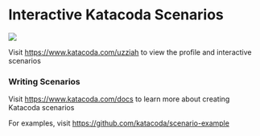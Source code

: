 # Interactive Katacoda Scenarios

[![](http://shields.katacoda.com/katacoda/uzziah/count.svg)](https://www.katacoda.com/uzziah "Get your profile on Katacoda.com")

Visit https://www.katacoda.com/uzziah to view the profile and interactive scenarios

### Writing Scenarios
Visit https://www.katacoda.com/docs to learn more about creating Katacoda scenarios

For examples, visit https://github.com/katacoda/scenario-example
